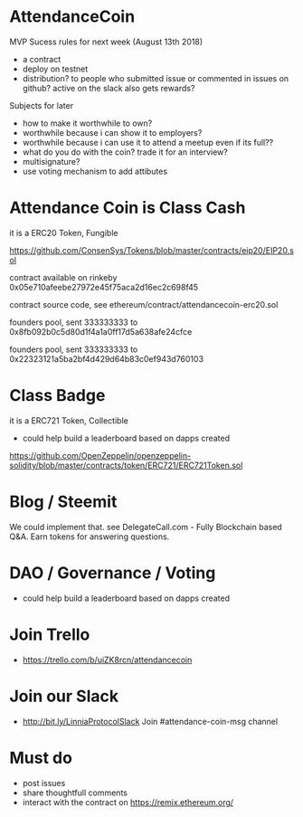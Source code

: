 
# AttendanceCoin

MVP Sucess rules for next week (August 13th 2018)
- a contract
- deploy on testnet
- distribution? to people who submitted issue or commented in issues on github? active on the slack also gets rewards?

Subjects for later
- how to make it worthwhile to own?
- worthwhile because i can show it to employers?
- worthwhile because i can use it to attend a meetup even if its full??
- what do you do with the coin? trade it for an interview?
- multisignature?
- use voting mechanism to add attibutes

# Attendance Coin is Class Cash
it is a ERC20 Token, Fungible

https://github.com/ConsenSys/Tokens/blob/master/contracts/eip20/EIP20.sol

contract available on rinkeby 0x05e710afeebe27972e45f75aca2d16ec2c698f45

contract source code, see ethereum/contract/attendancecoin-erc20.sol

founders pool, sent 333333333 to 0x8fb092b0c5d80d1f4a1a0ff17d5a638afe24cfce

founders pool, sent 333333333 to 0x22323121a5ba2bf4d429d64b83c0ef943d760103

# Class Badge
it is a ERC721 Token, Collectible

- could help build a leaderboard based on dapps created

https://github.com/OpenZeppelin/openzeppelin-solidity/blob/master/contracts/token/ERC721/ERC721Token.sol

# Blog / Steemit

We could implement that. see DelegateCall.com - Fully Blockchain based Q&A. Earn tokens for answering questions.

# DAO / Governance / Voting

- could help build a leaderboard based on dapps created

# Join Trello
- https://trello.com/b/uiZK8rcn/attendancecoin

# Join our Slack
- http://bit.ly/LinniaProtocolSlack
Join #attendance-coin-msg channel

# Must do

- post issues
- share thoughtfull comments
- interact with the contract on https://remix.ethereum.org/
